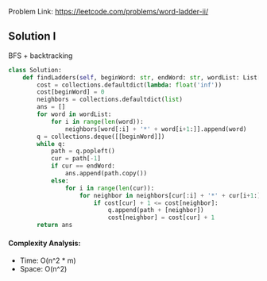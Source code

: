 Problem Link: https://leetcode.com/problems/word-ladder-ii/



## Solution I
BFS + backtracking

```python
class Solution:
    def findLadders(self, beginWord: str, endWord: str, wordList: List[str]) -> List[List[str]]:
        cost = collections.defaultdict(lambda: float('inf'))
        cost[beginWord] = 0
        neighbors = collections.defaultdict(list)
        ans = []
        for word in wordList:
            for i in range(len(word)):
                neighbors[word[:i] + '*' + word[i+1:]].append(word)
        q = collections.deque([[beginWord]])
        while q:
            path = q.popleft()
            cur = path[-1]
            if cur == endWord:
                ans.append(path.copy())
            else:
                for i in range(len(cur)):
                    for neighbor in neighbors[cur[:i] + '*' + cur[i+1:]]:
                        if cost[cur] + 1 <= cost[neighbor]:
                            q.append(path + [neighbor])
                            cost[neighbor] = cost[cur] + 1
        return ans
```

#### Complexity Analysis:
- Time: O(n^2 * m)
- Space: O(n^2)